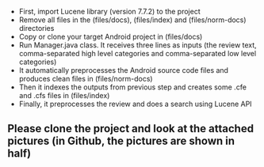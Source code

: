 - First, import Lucene library (version 7.7.2) to the project
- Remove all files in the (files/docs), (files/index) and (files/norm-docs) directories
- Copy or clone your target Android project in (files/docs)
- Run Manager.java class. It receives three lines as inputs (the review text, comma-separated high level categories and comma-separated low level categories)
- It automatically preprocesses the Android source code files and produces clean files in (files/norm-docs)
- Then it indexes the outputs from previous step and creates some .cfe and .cfs files in (files/index)
- Finally, it preprocesses the review and does a search using Lucene API

## Please clone the project and look at the attached pictures (in Github, the pictures are shown in half)